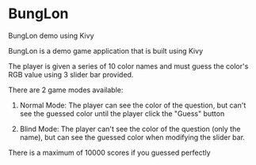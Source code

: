 BungLon
=======

BungLon demo using Kivy


BungLon is a demo game application that is built using Kivy

The player is given a series of 10 color names and must guess the color's RGB value using 3 slider bar provided.

There are 2 game modes available:

1. Normal Mode:
The player can see the color of the question, but can't see the guessed color until the player click the "Guess" button

2. Blind Mode:
The player can't see the color of the question (only the name), but can see the guessed color when modifying the slider bar.

There is a maximum of 10000 scores if you guessed perfectly

